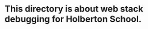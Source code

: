 This directory is about web stack debugging for Holberton School.
===================================================================
